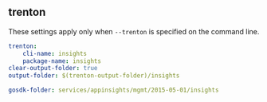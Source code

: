 
## trenton

These settings apply only when `--trenton` is specified on the command line.

``` yaml $(trenton)
trenton:
    cli-name: insights
    package-name: insights
clear-output-folder: true
output-folder: $(trenton-output-folder)/insights
```

``` yaml $(tag) == 'package-2015-05' && $(trenton)
gosdk-folder: services/appinsights/mgmt/2015-05-01/insights
```
